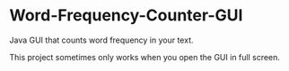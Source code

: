 # Word-Frequency-Counter-GUI
Java GUI that counts word frequency in your text.

This project sometimes only works when you open the GUI in full screen.
